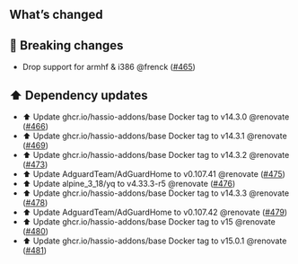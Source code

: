 ## What’s changed

## 🚨 Breaking changes

- Drop support for armhf & i386 @frenck ([#465](https://github.com/hassio-addons/addon-adguard-home/pull/465))

## ⬆️ Dependency updates

- ⬆️ Update ghcr.io/hassio-addons/base Docker tag to v14.3.0 @renovate ([#466](https://github.com/hassio-addons/addon-adguard-home/pull/466))
- ⬆️ Update ghcr.io/hassio-addons/base Docker tag to v14.3.1 @renovate ([#469](https://github.com/hassio-addons/addon-adguard-home/pull/469))
- ⬆️ Update ghcr.io/hassio-addons/base Docker tag to v14.3.2 @renovate ([#473](https://github.com/hassio-addons/addon-adguard-home/pull/473))
- ⬆️ Update AdguardTeam/AdGuardHome to v0.107.41 @renovate ([#475](https://github.com/hassio-addons/addon-adguard-home/pull/475))
- ⬆️ Update alpine_3_18/yq to v4.33.3-r5 @renovate ([#476](https://github.com/hassio-addons/addon-adguard-home/pull/476))
- ⬆️ Update ghcr.io/hassio-addons/base Docker tag to v14.3.3 @renovate ([#478](https://github.com/hassio-addons/addon-adguard-home/pull/478))
- ⬆️ Update AdguardTeam/AdGuardHome to v0.107.42 @renovate ([#479](https://github.com/hassio-addons/addon-adguard-home/pull/479))
- ⬆️ Update ghcr.io/hassio-addons/base Docker tag to v15 @renovate ([#480](https://github.com/hassio-addons/addon-adguard-home/pull/480))
- ⬆️ Update ghcr.io/hassio-addons/base Docker tag to v15.0.1 @renovate ([#481](https://github.com/hassio-addons/addon-adguard-home/pull/481))
